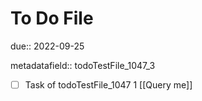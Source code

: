 # To Do File

due:: 2022-09-25

metadatafield:: todoTestFile_1047_3

- [ ] Task of todoTestFile_1047 1 [[Query me]]
